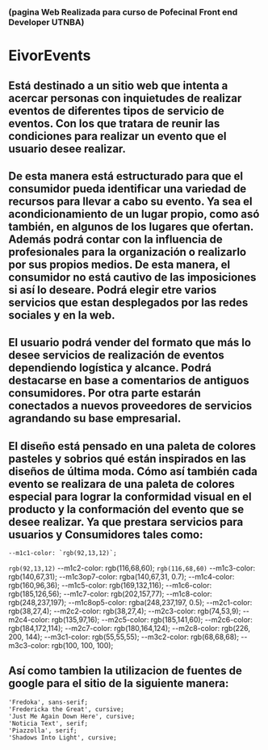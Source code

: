 ### (pagina Web Realizada para curso de Pofecinal Front end Developer UTNBA)
# EivorEvents 
## Está destinado a un sitio web que intenta a acercar personas con inquietudes de realizar eventos de diferentes tipos de servicio de eventos. Con los que tratara de reunir las condiciones para realizar un evento que el usuario desee realizar. 
## De esta manera está estructurado para que el consumidor pueda identificar una variedad de recursos para llevar a cabo su evento. Ya sea el acondicionamiento de un lugar propio, como asó también, en algunos de los lugares que ofertan. Además podrá contar con la influencia de profesionales para la organización o realizarlo por sus propios medios. De esta manera, el consumidor no está cautivo de las imposiciones si así lo deseare. Podrá elegir etre varios servicios que estan desplegados por las redes sociales y en la web.  
## El usuario podrá vender del formato que más lo desee servicios de realización de eventos dependiendo logística y alcance. Podrá destacarse en base a comentarios de antiguos consumidores. Por otra parte estarán conectados a nuevos proveedores de servicios agrandando su base empresarial.
## El diseño está pensado en una paleta de colores pasteles y sobrios qué están inspirados en las diseños de última moda. Cómo así también cada evento se realizara de una paleta de colores especial para lograr la conformidad visual en el producto y la conformación del evento que se desee realizar. Ya que prestara servicios para usuarios y Consumidores tales como:
	--m1c1-color: `rgb(92,13,12)`;
`rgb(92,13,12)`
	--m1c2-color: rgb(116,68,60);
`rgb(116,68,60)`
	--m1c3-color: rgb(140,67,31);
	--m1c3op7-color: rgba(140,67,31, 0.7);
	--m1c4-color: rgb(160,96,36);
	--m1c5-color: rgb(169,132,116);
	--m1c6-color: rgb(185,126,56);
	--m1c7-color: rgb(202,157,77);
	--m1c8-color: rgb(248,237,197);
	--m1c8op5-color: rgba(248,237,197, 0.5);
	--m2c1-color: rgb(38,27,4);
	--m2c2-color: rgb(38,27,4);
	--m2c3-color: rgb(74,53,9);
	--m2c4-color: rgb(135,97,16);
	--m2c5-color: rgb(185,141,60);
	--m2c6-color: rgb(184,172,114);
	--m2c7-color: rgb(180,164,124);
	--m2c8-color: rgb(226, 200, 144);
	--m3c1-color: rgb(55,55,55);
	--m3c2-color: rgb(68,68,68);
	--m3c3-color: rgb(100, 100, 100);

## Así como tambien la utilizacion de fuentes de google para el sitio de la siguiente manera:
    'Fredoka', sans-serif;
    'Fredericka the Great', cursive;
	'Just Me Again Down Here', cursive;
    'Noticia Text', serif;
	'Piazzolla', serif;
	'Shadows Into Light', cursive;
